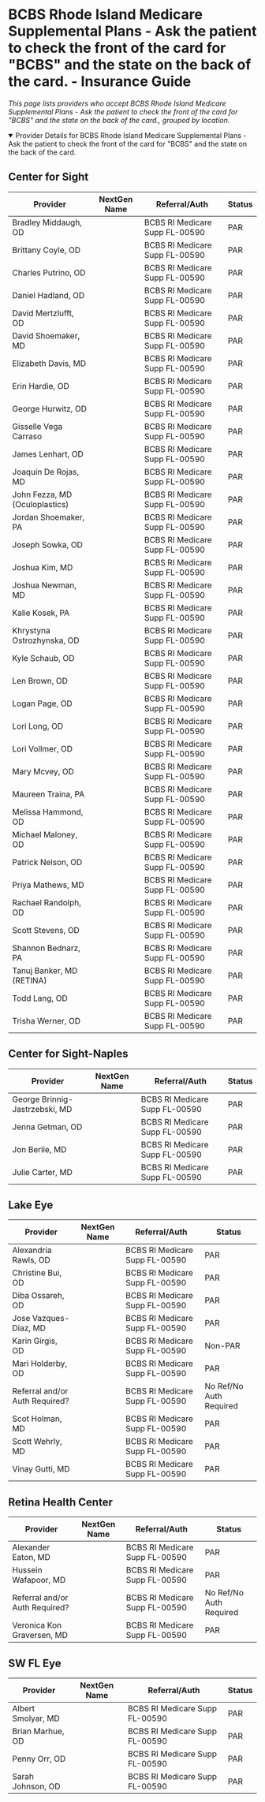 # BCBS Rhode Island Medicare Supplemental Plans - Ask the patient to check the front of the card for "BCBS" and the state on the back of the card. - Insurance Guide

*This page lists providers who accept BCBS Rhode Island Medicare Supplemental Plans - Ask the patient to check the front of the card for "BCBS" and the state on the back of the card., grouped by location.*

<details open><summary>Provider Details for BCBS Rhode Island Medicare Supplemental Plans - Ask the patient to check the front of the card for "BCBS" and the state on the back of the card.</summary>

## Center for Sight

| Provider | NextGen Name | Referral/Auth | Status |
|----------|-------------|--------------|--------|
| Bradley Middaugh, OD |  | BCBS RI Medicare Supp FL-00590 | PAR |
| Brittany Coyle, OD |  | BCBS RI Medicare Supp FL-00590 | PAR |
| Charles Putrino, OD |  | BCBS RI Medicare Supp FL-00590 | PAR |
| Daniel Hadland, OD |  | BCBS RI Medicare Supp FL-00590 | PAR |
| David Mertzlufft, OD |  | BCBS RI Medicare Supp FL-00590 | PAR |
| David Shoemaker, MD |  | BCBS RI Medicare Supp FL-00590 | PAR |
| Elizabeth Davis, MD |  | BCBS RI Medicare Supp FL-00590 | PAR |
| Erin Hardie, OD |  | BCBS RI Medicare Supp FL-00590 | PAR |
| George Hurwitz, OD |  | BCBS RI Medicare Supp FL-00590 | PAR |
| Gisselle Vega Carraso |  | BCBS RI Medicare Supp FL-00590 | PAR |
| James Lenhart, OD |  | BCBS RI Medicare Supp FL-00590 | PAR |
| Joaquin De Rojas, MD |  | BCBS RI Medicare Supp FL-00590 | PAR |
| John Fezza, MD (Oculoplastics) |  | BCBS RI Medicare Supp FL-00590 | PAR |
| Jordan Shoemaker, PA |  | BCBS RI Medicare Supp FL-00590 | PAR |
| Joseph Sowka, OD |  | BCBS RI Medicare Supp FL-00590 | PAR |
| Joshua Kim, MD |  | BCBS RI Medicare Supp FL-00590 | PAR |
| Joshua Newman, MD |  | BCBS RI Medicare Supp FL-00590 | PAR |
| Kalie Kosek, PA |  | BCBS RI Medicare Supp FL-00590 | PAR |
| Khrystyna Ostrozhynska, OD |  | BCBS RI Medicare Supp FL-00590 | PAR |
| Kyle Schaub, OD |  | BCBS RI Medicare Supp FL-00590 | PAR |
| Len Brown, OD |  | BCBS RI Medicare Supp FL-00590 | PAR |
| Logan Page, OD |  | BCBS RI Medicare Supp FL-00590 | PAR |
| Lori Long, OD |  | BCBS RI Medicare Supp FL-00590 | PAR |
| Lori Vollmer, OD |  | BCBS RI Medicare Supp FL-00590 | PAR |
| Mary Mcvey, OD |  | BCBS RI Medicare Supp FL-00590 | PAR |
| Maureen Traina, PA |  | BCBS RI Medicare Supp FL-00590 | PAR |
| Melissa Hammond, OD |  | BCBS RI Medicare Supp FL-00590 | PAR |
| Michael Maloney, OD |  | BCBS RI Medicare Supp FL-00590 | PAR |
| Patrick Nelson, OD |  | BCBS RI Medicare Supp FL-00590 | PAR |
| Priya Mathews, MD |  | BCBS RI Medicare Supp FL-00590 | PAR |
| Rachael Randolph, OD |  | BCBS RI Medicare Supp FL-00590 | PAR |
| Scott Stevens, OD |  | BCBS RI Medicare Supp FL-00590 | PAR |
| Shannon Bednarz, PA |  | BCBS RI Medicare Supp FL-00590 | PAR |
| Tanuj Banker, MD (RETINA) |  | BCBS RI Medicare Supp FL-00590 | PAR |
| Todd Lang, OD |  | BCBS RI Medicare Supp FL-00590 | PAR |
| Trisha Werner, OD |  | BCBS RI Medicare Supp FL-00590 | PAR |

## Center for Sight-Naples

| Provider | NextGen Name | Referral/Auth | Status |
|----------|-------------|--------------|--------|
| George Brinnig-Jastrzebski, MD |  | BCBS RI Medicare Supp FL-00590 | PAR |
| Jenna Getman, OD |  | BCBS RI Medicare Supp FL-00590 | PAR |
| Jon Berlie, MD |  | BCBS RI Medicare Supp FL-00590 | PAR |
| Julie Carter, MD |  | BCBS RI Medicare Supp FL-00590 | PAR |

## Lake Eye 

| Provider | NextGen Name | Referral/Auth | Status |
|----------|-------------|--------------|--------|
| Alexandria Rawls, OD |  | BCBS RI Medicare Supp FL-00590 | PAR |
| Christine Bui, OD |  | BCBS RI Medicare Supp FL-00590 | PAR |
| Diba Ossareh, OD |  | BCBS RI Medicare Supp FL-00590 | PAR |
| Jose Vazques-Diaz, MD |  | BCBS RI Medicare Supp FL-00590 | PAR |
| Karin Girgis, OD |  | BCBS RI Medicare Supp FL-00590 | Non-PAR |
| Mari Holderby, OD |  | BCBS RI Medicare Supp FL-00590 | PAR |
| Referral and/or Auth Required? |  | BCBS RI Medicare Supp FL-00590 | No Ref/No Auth Required |
| Scot Holman, MD |  | BCBS RI Medicare Supp FL-00590 | PAR |
| Scott Wehrly, MD |  | BCBS RI Medicare Supp FL-00590 | PAR |
| Vinay Gutti, MD |  | BCBS RI Medicare Supp FL-00590 | PAR |

## Retina Health Center

| Provider | NextGen Name | Referral/Auth | Status |
|----------|-------------|--------------|--------|
| Alexander Eaton, MD |  | BCBS RI Medicare Supp FL-00590 | PAR |
| Hussein Wafapoor, MD |  | BCBS RI Medicare Supp FL-00590 | PAR |
| Referral and/or Auth Required? |  | BCBS RI Medicare Supp FL-00590 | No Ref/No Auth Required |
| Veronica Kon Graversen, MD |  | BCBS RI Medicare Supp FL-00590 | PAR |

## SW FL Eye

| Provider | NextGen Name | Referral/Auth | Status |
|----------|-------------|--------------|--------|
| Albert Smolyar, MD |  | BCBS RI Medicare Supp FL-00590 | PAR |
| Brian Marhue, OD |  | BCBS RI Medicare Supp FL-00590 | PAR |
| Penny Orr, OD |  | BCBS RI Medicare Supp FL-00590 | PAR |
| Sarah Johnson, OD |  | BCBS RI Medicare Supp FL-00590 | PAR |

</details>

